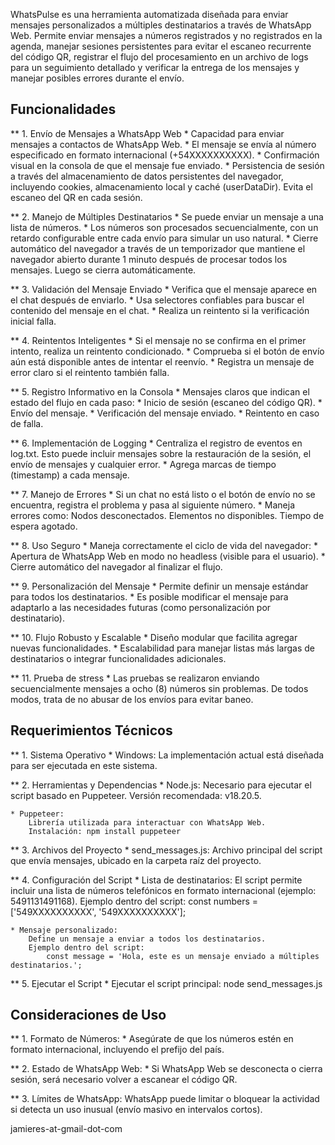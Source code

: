 WhatsPulse es una herramienta automatizada diseñada para enviar mensajes personalizados a múltiples destinatarios a través de WhatsApp Web. Permite enviar mensajes a números registrados y no registrados en la agenda, manejar sesiones persistentes para evitar el escaneo recurrente del código QR, registrar el flujo del procesamiento en un archivo de logs para un seguimiento detallado y verificar la entrega de los mensajes y manejar posibles errores durante el envío.


## Funcionalidades
** 1. Envío de Mensajes a WhatsApp Web
	* Capacidad para enviar mensajes a contactos de WhatsApp Web.
	* El mensaje se envía al número especificado en formato internacional (+54XXXXXXXXXX).
	* Confirmación visual en la consola de que el mensaje fue enviado.
	* Persistencia de sesión a través del almacenamiento de datos persistentes del navegador, incluyendo cookies, almacenamiento local y caché (userDataDir). Evita el escaneo del QR en cada sesión.

** 2. Manejo de Múltiples Destinatarios
	* Se puede enviar un mensaje a una lista de números.
	* Los números son procesados secuencialmente, con un retardo configurable entre cada envío para simular un uso natural.
	* Cierre automático del navegador a través de un temporizador que mantiene el navegador abierto durante 1 minuto después de procesar todos los mensajes. Luego se cierra automáticamente. 

** 3. Validación del Mensaje Enviado
	* Verifica que el mensaje aparece en el chat después de enviarlo.
	* Usa selectores confiables para buscar el contenido del mensaje en el chat.
	* Realiza un reintento si la verificación inicial falla.

** 4. Reintentos Inteligentes
	* Si el mensaje no se confirma en el primer intento, realiza un reintento condicionado.
	* Comprueba si el botón de envío aún está disponible antes de intentar el reenvío.
	* Registra un mensaje de error claro si el reintento también falla.

** 5. Registro Informativo en la Consola
	* Mensajes claros que indican el estado del flujo en cada paso:
	* Inicio de sesión (escaneo del código QR).
	* Envío del mensaje.
	* Verificación del mensaje enviado.
	* Reintento en caso de falla.
	
** 6. Implementación de Logging
	* Centraliza el registro de eventos en log.txt. Esto puede incluir mensajes sobre la restauración de la sesión, el envío de mensajes y cualquier error.
	* Agrega marcas de tiempo (timestamp) a cada mensaje.

** 7. Manejo de Errores
	* Si un chat no está listo o el botón de envío no se encuentra, registra el problema y pasa al siguiente número.
	* Maneja errores como:
		Nodos desconectados.
		Elementos no disponibles.
		Tiempo de espera agotado.

** 8. Uso Seguro
	* Maneja correctamente el ciclo de vida del navegador:
	* Apertura de WhatsApp Web en modo no headless (visible para el usuario).
	* Cierre automático del navegador al finalizar el flujo.

** 9. Personalización del Mensaje
	* Permite definir un mensaje estándar para todos los destinatarios.
	* Es posible modificar el mensaje para adaptarlo a las necesidades futuras (como personalización por destinatario).

** 10. Flujo Robusto y Escalable
	* Diseño modular que facilita agregar nuevas funcionalidades.
	* Escalabilidad para manejar listas más largas de destinatarios o integrar funcionalidades adicionales.

** 11. Prueba de stress
	* Las pruebas se realizaron enviando secuencialmente mensajes a ocho (8) números sin problemas. De todos modos, trata de no abusar de los envíos para evitar baneo. 
	

## Requerimientos Técnicos
** 1. Sistema Operativo
	* Windows: La implementación actual está diseñada para ser ejecutada en este sistema.

** 2. Herramientas y Dependencias
	* Node.js:
		Necesario para ejecutar el script basado en Puppeteer.
		Versión recomendada: v18.20.5.

	* Puppeteer:
		Librería utilizada para interactuar con WhatsApp Web.
		Instalación: npm install puppeteer

** 3. Archivos del Proyecto
	* send_messages.js: Archivo principal del script que envía mensajes, ubicado en la carpeta raíz del proyecto.

** 4. Configuración del Script
	* Lista de destinatarios:
		El script permite incluir una lista de números telefónicos en formato internacional (ejemplo: 5491131491168).
		Ejemplo dentro del script:
			const numbers = ['549XXXXXXXXXX', '549XXXXXXXXXX'];

	* Mensaje personalizado:
		Define un mensaje a enviar a todos los destinatarios.
		Ejemplo dentro del script:
			const message = 'Hola, este es un mensaje enviado a múltiples destinatarios.';

** 5. Ejecutar el Script
	* Ejecutar el script principal:
		node send_messages.js


## Consideraciones de Uso
** 1. Formato de Números:
	* Asegúrate de que los números estén en formato internacional, incluyendo el prefijo del país.

** 2. Estado de WhatsApp Web:
	* Si WhatsApp Web se desconecta o cierra sesión, será necesario volver a escanear el código QR.

** 3. Límites de WhatsApp:
	WhatsApp puede limitar o bloquear la actividad si detecta un uso inusual (envío masivo en intervalos cortos).

jamieres-at-gmail-dot-com
